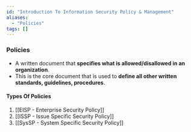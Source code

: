 ```yaml
---
id: "Introduction To Information Security Policy & Management"
aliases:
  - "Policies"
tags: []
---
```


### Policies
+ A written document that **specifies what is allowed/disallowed in an organization**.
+ This is the core document that is used to **define all other written standards, guidelines, procedures**.

#### Types Of Policies
1. [[EISP - Enterprise Security Policy]]
2. [[ISSP - Issue Specific Security Policy]]
3. [[SysSP - System Specific Security Policy]]

